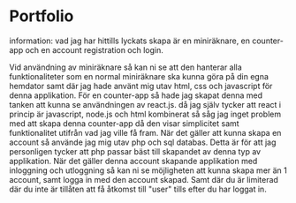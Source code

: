 # Portfolio
information:
vad jag har hittills lyckats skapa är en miniräknare, en counter-app och en account registration och login. 

Vid användning av miniräknare så kan ni se att den hanterar alla funktionaliteter som en normal miniräknare ska kunna göra på din egna hemdator samt där jag hade använt mig utav html, css och javascript för denna applikation.
För en counter-app så hade jag skapat denna med tanken att kunna se användningen av react.js. då jag själv tycker att react i princip är javascript, node.js och html
kombinerat så såg jag inget problem med att skapa denna counter-app då den visar simplicitet samt funktionalitet utifrån vad jag ville få fram.
När det gäller att kunna skapa en account så använde jag mig utav php och sql databas. Detta är för att jag personligen tycker att php passar bäst till skapandet av
denna typ av applikation. När det gäller denna account skapande applikation med inloggning och utloggning så kan ni se möjligheten att kunna skapa mer än 1 account,
samt logga in med den account skapad. Samt där du är limiterad där du inte är tillåten att få åtkomst till "user" tills efter du har loggat in.
